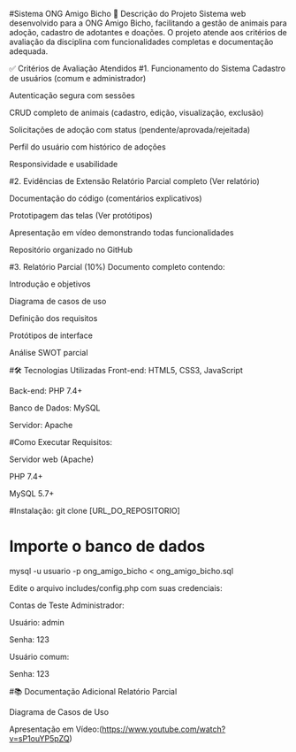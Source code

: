 #Sistema ONG Amigo Bicho
📝 Descrição do Projeto
Sistema web desenvolvido para a ONG Amigo Bicho, facilitando a gestão de animais para adoção, cadastro de adotantes e doações. O projeto atende aos critérios de avaliação da disciplina com funcionalidades completas e documentação adequada.

✅ Critérios de Avaliação Atendidos
#1. Funcionamento do Sistema 
Cadastro de usuários (comum e administrador)

Autenticação segura com sessões

CRUD completo de animais (cadastro, edição, visualização, exclusão)

Solicitações de adoção com status (pendente/aprovada/rejeitada)

Perfil do usuário com histórico de adoções

Responsividade e usabilidade

#2. Evidências de Extensão 
Relatório Parcial completo (Ver relatório)

Documentação do código (comentários explicativos)

Prototipagem das telas (Ver protótipos)

Apresentação em vídeo demonstrando todas funcionalidades

Repositório organizado no GitHub

#3. Relatório Parcial (10%)
Documento completo contendo:

Introdução e objetivos

Diagrama de casos de uso

Definição dos requisitos

Protótipos de interface

Análise SWOT parcial

#🛠 Tecnologias Utilizadas
Front-end: HTML5, CSS3, JavaScript

Back-end: PHP 7.4+

Banco de Dados: MySQL

Servidor: Apache

#Como Executar
Requisitos:

Servidor web (Apache)

PHP 7.4+

MySQL 5.7+

#Instalação:
git clone [URL_DO_REPOSITORIO]

# Importe o banco de dados
mysql -u usuario -p ong_amigo_bicho < ong_amigo_bicho.sql

Edite o arquivo includes/config.php com suas credenciais:

Contas de Teste
Administrador:

Usuário: admin

Senha: 123

Usuário comum:

Senha: 123

#📚 Documentação Adicional
Relatório Parcial

Diagrama de Casos de Uso

Apresentação em Vídeo:(https://www.youtube.com/watch?v=sP1ouYP5pZQ)